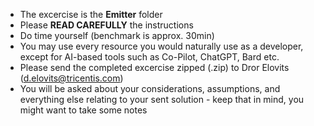 * The excercise is the **Emitter** folder
* Please **READ CAREFULLY** the instructions
* Do time yourself (benchmark is approx. 30min)
* You may use every resource you would naturally use as a developer, except for AI-based tools such as Co-Pilot, ChatGPT, Bard etc.
* Please send the completed excercise zipped (.zip) to Dror Elovits (d.elovits@tricentis.com)
* You will be asked about your considerations, assumptions, and everything else relating to your sent solution - keep that in mind, you might want to take some notes 
